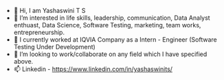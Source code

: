 - 👋 Hi, I am Yashaswini T S
- 👀 I’m interested in life skills, leadership, communication, Data Analyst enthuast, Data Science, Software Testing, marketing, team works, entrepreneurship.
- 🌱 I currently worked at IQVIA Company as a Intern - Engineer (Software Testing Under Development)
- 💞️ I’m looking to work/collaborate on any field which I have specified above.
- 📫 Linkedin - https://www.linkedin.com/in/yashaswinits/

<!---
ranjitharaju/ranjitharaju is a ✨ special ✨ repository because its `README.md` (this file) appears on your GitHub profile.
You can click the Preview link to take a look at your changes.
--->
